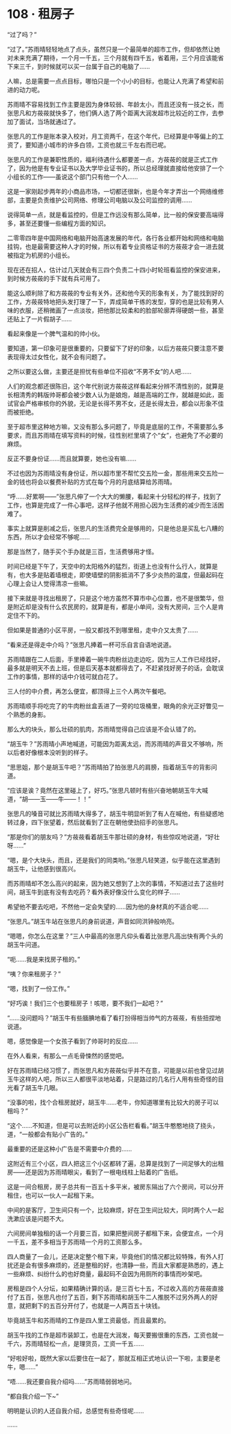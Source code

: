 # 108 · 租房子

“过了吗？”

“过了。”苏雨晴轻轻地点了点头，虽然只是一个最简单的超市工作，但却依然让她对未来充满了期待，一个月一千五，三个月就有四千五，省着用，三个月应该能省下来三千，到时候就可以买一台属于自己的电脑了……

人嘛，总是需要一点点目标，哪怕只是一个小小的目标，也能让人充满了希望和前进的动力呢。

苏雨晴不容易找到工作主要是因为身体较弱、年龄太小，而且还没有一技之长，而张思凡和方莜莜就快多了，他们俩人选了两个距离大润发超市比较近的工作，去参加了面试，当场就通过了。

张思凡的工作是账本录入校对，月工资两千，在这个年代，已经算是中等偏上的工资了，要知道小城市的许多白领，工资也就三千左右而已呢。

张思凡的工作是兼职性质的，福利待遇什么都要差一点，方莜莜的就是正式工作了，因为他是有专业证书以及大学毕业证书的，所以总经理就直接给他安排了一个小组长的工作——虽说这个部门只有他一个人……

这是一家刚起步两年的小商品市场，一切都还很新，也是今年才弄出一个网络维修部，主要是负责维护公司网络、修理公司电脑以及公司监控的调用……

说得简单一点，就是看监控的，但是工作远没有那么简单，比一般的保安要高端得多，甚至还要懂一些编程方面的知识。

二零零四年是中国网络和电脑开始高速发展的年代，各行各业都开始和网络和电脑挂钩，也是最需要这种人才的时候，所以有着专业资格证书的方莜莜才会一进去就被指定为机房的小组长。

现在还在招人，估计过几天就会有三四个负责二十四小时轮班看监控的保安进来，到时候方莜莜的手下就有兵可用了。

能这么顺利除了和方莜莜的专业有关外，还和他今天的形象有关，为了能找到好的工作，方莜莜特地把头发打理了一下，弄成简单干练的发型，穿的也是比较有男人味的衣服，还稍微画了一点淡妆，把他那比较柔和的脸部轮廓弄得硬朗一些，甚至还贴上了一片假胡子……

看起来像是一个脾气温和的帅小伙。

要知道，第一印象可是很重要的，只要留下了好的印象，以后方莜莜只要注意不要表现得太过女性化，就不会有问题了。

之所以要这么做，主要还是担忧有些单位不招收“不男不女”的人吧……

人们的观念都还很陈旧，这个年代别说方莜莜这样看起来分辨不清性别的，就算是长相清秀的韩版帅哥都会被少数人认为是娘炮，越是高端的工作，就越是如此，面试官会严格审核你的外貌，无论是长得不男不女，还是长得太丑，都会以形象不佳而被拒绝。

至于超市里这种地方嘛，又没有那么多问题了，毕竟是底层的工作，不需要那么多要求，而且苏雨晴在填写资料的时候，往性别栏里填了个“女”，也避免了不必要的麻烦。

反正不要身份证……而且就算要，她也没有嘛……

不过也因为苏雨晴没有身份证，所以超市里不帮忙交五险一金，那些用来交五险一金的钱也将会以餐费补贴的方式在每个月的月底结算给苏雨晴。

“呼……好累啊——”张思凡伸了一个大大的懒腰，看起来十分轻松的样子，找到了工作，也算是完成了一件心事吧，这样子他就不用担心因为生活费的减少而生活困难了。

事实上就算是削减之后，张思凡的生活费完全是够用的，只是他总是买乱七八糟的东西，所以才会经常不够呢……

那是当然了，随手买个手办就是三百，生活费够用才怪。

时间已经是下午了，天空中的太阳格外的猛烈，街道上也没有什么行人，就算是有，也大多是贴着墙根走，即使墙壁的阴影抵消不了多少炎热的温度，但最起码在心理上会让人觉得清凉一些嘛。

接下来就是寻找出租房了，只是这个地方虽然不算市中心位置，也不是很繁华，但是附近却是没有什么农民房的，就算是有，都是小单间，没有大房间，三个人是肯定住不下的。

但如果是普通的小区平房，一般又都找不到哪里租，走中介又太贵了……

“看来还是得走中介吗？”张思凡捧着一杯可乐自言自语地说道。

苏雨晴跟在二人后面，手里捧着一碗牛肉粉丝边走边吃，因为三人工作已经找好，最多就是明天不去上班，但是后天基本就都得去了，不赶紧找好房子的话，会耽误工作的事情，那样的话中介钱可就白花了。

三人付的中介费，再怎么便宜，都顶得上三个人两次午餐吧。

苏雨晴顺手将吃完了的牛肉粉丝盒丢进了一旁的垃圾桶里，眼角的余光正好瞥见一个熟悉的身影。

那么大的块头，那么壮硕的肌肉，苏雨晴觉得自己应该是不会认错了的。

“胡玉牛？”苏雨晴小声地喊道，可能因为距离太远，而苏雨晴的声音又不够响，所以后者好像根本没听到的样子。

“思思姐，那个是胡玉牛吧？”苏雨晴拍了拍张思凡的肩膀，指着胡玉牛的背影问道。

“应该是诶？竟然在这里碰上了，好巧。”张思凡顿时有些兴奋地朝胡玉牛大喊道，“胡——玉——牛——！！”

张思凡的嗓音可就比苏雨晴大得多了，胡玉牛明显听到了有人在喊他，有些疑惑地转过身，四下张望着，然后就看到了正在朝他使劲招手的张思凡。

“那是你们的朋友吗？”方莜莜看着胡玉牛那壮硕的身材，有些惊叹地说道，“好壮呀……”

“嗯，是个大块头，而且，还是我们的同类哟。”张思凡轻笑道，似乎能在这里遇到胡玉牛，让他感到很高兴。

而苏雨晴却不怎么高兴的起来，因为她又想到了上次的事情，不知道过去了这些时间，胡玉牛到底有没有去吃药？看外表好像没什么变化的样子……

希望他不要去吃吧，不然他一定会失望的……因为他的身材真的不适合呢……

“张思凡。”胡玉牛站在张思凡的身前说道，声音如同洪钟般响亮。

“嗯嗯，你怎么在这里？”三人中最高的张思凡仰头看着比张思凡高出快有两个头的胡玉牛问道。

“呃……我是来找房子租的。”

“咦？你来租房子？”

“嗯，找到了一份工作。”

“好巧诶！我们三个也要租房子！咳嗯，要不我们一起吧？”

“……没问题吗？”胡玉牛有些腼腆地看了看打扮得相当帅气的方莜莜，有些扭捏地说道。

嗯，感觉像是一个女孩子看到了帅哥时的反应……

在外人看来，有那么一点毛骨悚然的感觉吧。

好在苏雨晴已经习惯了，而张思凡和方莜莜似乎并不在意，可能是以前也曾见过胡玉牛这样的人吧，所以三人都很平淡地站着，只是路过的几名行人用有些奇怪的目光看了胡玉牛几眼。

“没事的啦，找个合租房就好，胡玉牛……老牛，你知道哪里有比较大的房子可以租吗？”

“这个……不知道，但是可以去附近的小区公告栏看看。”胡玉牛憨憨地挠了挠头，道，“一般都会有贴小广告的。”

最重要的还是这种小广告是不需要中介费的……

这附近有三个小区，四人把这三个小区都转了遍，总算是找到了一间足够大的出租房——还是因为苏雨晴眼尖，看到了一根电线柱上贴着的广告纸。

这是一间合租房，房子总共有一百五十多平米，被房东隔出了六个房间，可以分开租住，也可以一伙人一起租下来。

中间的是客厅，卫生间只有一个，比较麻烦，好在卫生间比较大，同时两个人一起洗漱应该是问题不大。

六间房间单独租的话一个月要三百，如果把整间房子都租下来，会便宜点，一个月一千五，差不多相当于苏雨晴一个月的工资那么多。

四人商量了一会儿，还是决定整个租下来，毕竟他们的情况都比较特殊，有外人打扰还是会有很多麻烦的，还是整租的好，也清静一些，而且大家都是熟悉的，遇上一些麻烦、纠纷什么的也好商量，最起码不会因为用厕所的事情而吵架吧。

房租是四个人分坛，如果精确计算的话，是三百七十五，不过收入高的方莜莜直接付了五百，张思凡也付了五百，剩下苏雨晴和胡玉牛二人推脱不过另外两人的好意，就把剩下的五百分开付了，也就是一人两百五十块钱。

毕竟胡玉牛和苏雨晴的工作是四人里工资最低，而且最累的。

胡玉牛找的工作是超市装卸工，也是在大润发，每天要搬很重的东西，工资也就一千六，苏雨晴轻松一点，是理货员，工资一千五……

“好啦好啦，既然大家以后要住在一起了，那就互相正式地认识一下啦，主要是老牛，嗯……”

“唔……我还要自我介绍吗……”苏雨晴弱弱地问。

“都自我介绍一下~”

明明是认识的人还自我介绍，总感觉有些奇怪呢……

……
